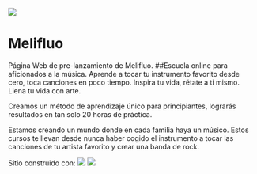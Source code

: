 ![](https://firebasestorage.googleapis.com/v0/b/base-de-imagenes-proyectos.appspot.com/o/LogoMelifluo.png?alt=media&token=ef385cb5-279a-48d1-82aa-ddf6ce06d71b)

# Melifluo
Página Web de pre-lanzamiento de Melifluo.
##Escuela online para aficionados a la música.
Aprende a tocar tu instrumento favorito desde cero, toca canciones en poco tiempo. Inspira tu vida, rétate a ti mismo. Llena tu vida con arte.

Creamos un método de aprendizaje único para principiantes, lograrás resultados en tan solo 20 horas de práctica.

Estamos creando un mundo donde en cada familia haya un músico. Estos cursos te llevan desde nunca haber cogido el instrumento a tocar las canciones de tu artista favorito y crear una banda de rock.

Sitio construido con:  ![](https://firebasestorage.googleapis.com/v0/b/base-de-imagenes-proyectos.appspot.com/o/html.svg?alt=media&token=a584821b-2894-48f6-81a3-00b4baf2a16d)   ![](https://firebasestorage.googleapis.com/v0/b/base-de-imagenes-proyectos.appspot.com/o/css.svg?alt=media&token=c74c7d78-409e-41f6-bc71-640573deb7da)
